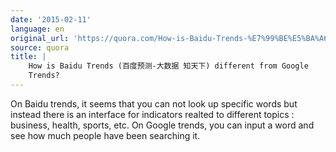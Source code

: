 ```yaml
---
date: '2015-02-11'
language: en
original_url: 'https://quora.com/How-is-Baidu-Trends-%E7%99%BE%E5%BA%A6%E9%A2%84%E6%B5%8B-%E5%A4%A7%E6%95%B0%E6%8D%AE-%E7%9F%A5%E5%A4%A9%E4%B8%8B-different-from-Google-Trends/answer/Clément-Renaud'
source: quora
title: |
    How is Baidu Trends (百度预测-大数据 知天下) different from Google
    Trends?
---
```


On Baidu trends, it seems that you can not look up specific words but
instead there is an interface for indicators realted to different topics
: business, health, sports, etc. On Google trends, you can input a word
and see how much people have been searching it.
